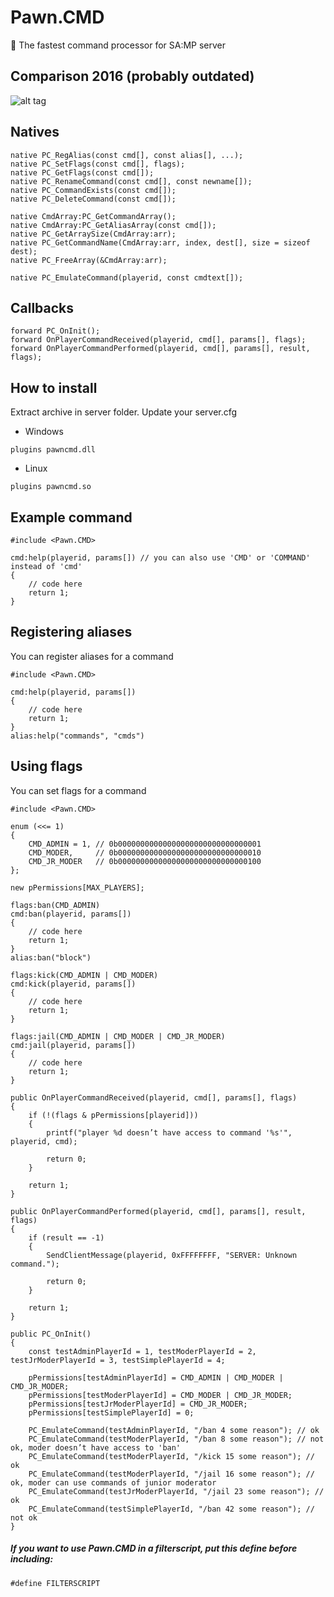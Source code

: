 # Pawn.CMD
🚀 The fastest command processor for SA:MP server
## Comparison 2016 (probably outdated)
![alt tag](http://i.imgur.com/sVY9GBd.png)
## Natives
```pawn
native PC_RegAlias(const cmd[], const alias[], ...);
native PC_SetFlags(const cmd[], flags);
native PC_GetFlags(const cmd[]);
native PC_RenameCommand(const cmd[], const newname[]);
native PC_CommandExists(const cmd[]);
native PC_DeleteCommand(const cmd[]);

native CmdArray:PC_GetCommandArray();
native CmdArray:PC_GetAliasArray(const cmd[]);
native PC_GetArraySize(CmdArray:arr);
native PC_GetCommandName(CmdArray:arr, index, dest[], size = sizeof dest);
native PC_FreeArray(&CmdArray:arr);

native PC_EmulateCommand(playerid, const cmdtext[]);
```
## Callbacks
```pawn
forward PC_OnInit();
forward OnPlayerCommandReceived(playerid, cmd[], params[], flags);
forward OnPlayerCommandPerformed(playerid, cmd[], params[], result, flags);
```
## How to install
Extract archive in server folder. Update your server.cfg
- Windows
```
plugins pawncmd.dll
```
- Linux
```
plugins pawncmd.so
```
## Example command
```pawn
#include <Pawn.CMD>

cmd:help(playerid, params[]) // you can also use 'CMD' or 'COMMAND' instead of 'cmd'
{
    // code here
    return 1;
}
```
## Registering aliases
You can register aliases for a command
```pawn
#include <Pawn.CMD>

cmd:help(playerid, params[]) 
{ 
    // code here 
    return 1; 
} 
alias:help("commands", "cmds") 
```
## Using flags
You can set flags for a command
```pawn
#include <Pawn.CMD>

enum (<<= 1)
{
    CMD_ADMIN = 1, // 0b00000000000000000000000000000001
    CMD_MODER,     // 0b00000000000000000000000000000010
    CMD_JR_MODER   // 0b00000000000000000000000000000100
};

new pPermissions[MAX_PLAYERS];

flags:ban(CMD_ADMIN)
cmd:ban(playerid, params[])
{
    // code here
    return 1;
}
alias:ban("block")

flags:kick(CMD_ADMIN | CMD_MODER)
cmd:kick(playerid, params[])
{
    // code here
    return 1;
}

flags:jail(CMD_ADMIN | CMD_MODER | CMD_JR_MODER)
cmd:jail(playerid, params[])
{
    // code here
    return 1;
}

public OnPlayerCommandReceived(playerid, cmd[], params[], flags)
{
    if (!(flags & pPermissions[playerid]))
    {
        printf("player %d doesn’t have access to command '%s'", playerid, cmd);

        return 0;
    }

    return 1;
}

public OnPlayerCommandPerformed(playerid, cmd[], params[], result, flags)
{
    if (result == -1)
    {
        SendClientMessage(playerid, 0xFFFFFFFF, "SERVER: Unknown command.");

        return 0;
    }

    return 1;
}

public PC_OnInit()
{
    const testAdminPlayerId = 1, testModerPlayerId = 2, testJrModerPlayerId = 3, testSimplePlayerId = 4;

    pPermissions[testAdminPlayerId] = CMD_ADMIN | CMD_MODER | CMD_JR_MODER;
    pPermissions[testModerPlayerId] = CMD_MODER | CMD_JR_MODER;
    pPermissions[testJrModerPlayerId] = CMD_JR_MODER;
    pPermissions[testSimplePlayerId] = 0;

    PC_EmulateCommand(testAdminPlayerId, "/ban 4 some reason"); // ok
    PC_EmulateCommand(testModerPlayerId, "/ban 8 some reason"); // not ok, moder doesn’t have access to 'ban'
    PC_EmulateCommand(testModerPlayerId, "/kick 15 some reason"); // ok
    PC_EmulateCommand(testModerPlayerId, "/jail 16 some reason"); // ok, moder can use commands of junior moderator
    PC_EmulateCommand(testJrModerPlayerId, "/jail 23 some reason"); // ok
    PC_EmulateCommand(testSimplePlayerId, "/ban 42 some reason"); // not ok
}
```
##### If you want to use Pawn.CMD in a filterscript, put this define before including:
```pawn
#define FILTERSCRIPT 
```
